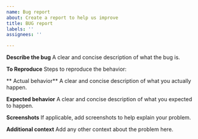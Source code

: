 ```yaml
---
name: Bug report
about: Create a report to help us improve
title: BUG report
labels: ''
assignees: ''

---
```


**Describe the bug**
A clear and concise description of what the bug is.

**To Reproduce**
Steps to reproduce the behavior:

** Actual behavior**
A clear and concise description of what you actually happen.

**Expected behavior**
A clear and concise description of what you expected to happen.

**Screenshots**
If applicable, add screenshots to help explain your problem.

**Additional context**
Add any other context about the problem here.
